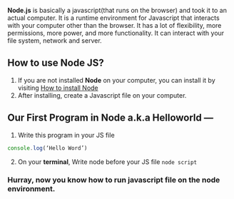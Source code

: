 **Node.js** is basically a javascript(that runs on the browser) and took it to an actual computer. It is a runtime environment for Javascript that interacts with your computer other than the browser. It has a lot of flexibility, more permissions, more power, and more functionality. It can interact with your file system, network and server.

## How to use Node JS?

1. If you are not installed **Node** on your computer, you can install it by visiting [How to install Node](https://nodejs.org/en/download/)
2. After installing, create a Javascript file on your computer.

## Our First Program in Node a.k.a Helloworld — 
1. Write this program in your JS file
```javascript
console.log(‘Hello Word’)
```
2. On your **terminal**, Write node before your JS file
`node script`

### Hurray, now you know how to run javascript file on the node environment.
